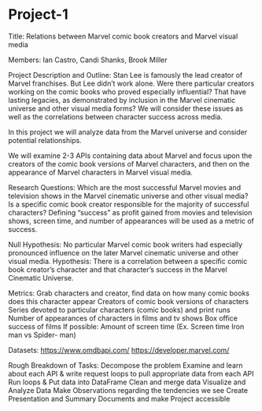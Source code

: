 # Project-1

Title: Relations between Marvel comic book creators and Marvel visual media

Members: Ian Castro, Candi Shanks, Brook Miller

Project Description and Outline:
Stan Lee is famously the lead creator of Marvel franchises. But Lee didn’t work alone. Were there particular creators working on the comic books who proved especially influential? That have lasting legacies, as demonstrated by inclusion in the Marvel cinematic universe and other visual media forms? We will consider these issues as well as the correlations between character success across media.

In this project we will analyze data from the Marvel universe and consider potential relationships. 
 
We will examine 2-3 APIs containing data about Marvel and focus upon the creators of the comic book versions of Marvel characters, and then on the appearance of Marvel characters in Marvel visual media.

Research Questions: 
Which are the most successful Marvel movies and television shows in the Marvel cinematic universe and other visual media?  
Is a specific comic book creator responsible for the majority of successful characters? Defining “success” as profit gained from movies and television shows, screen time, and number of appearances will be used as a metric of success. 

Null Hypothesis: No particular Marvel comic book writers had especially pronounced influence on the later Marvel cinematic universe and other visual media.
Hypothesis: There is a correlation between a specific comic book creator’s character and that character’s success in the Marvel Cinematic Universe. 

Metrics: 
Grab characters and creator, find data on how many comic books does this character appear
Creators of comic book versions of characters
Series devoted to particular characters (comic books) and print runs
Number of appearances of characters in films and tv shows
Box office success of films
If possible:
Amount of screen time (Ex. Screen time Iron man vs Spider- man) 

Datasets:
https://www.omdbapi.com/ 
https://developer.marvel.com/

Rough Breakdown of Tasks:
Decompose the problem
Examine and learn about each API & write request loops to pull appropriate data from each API
Run loops & Put data into DataFrame
Clean and merge  data
Visualize and Analyze Data
Make Observations regarding the tendencies we see
Create Presentation and Summary Documents and make Project accessible
